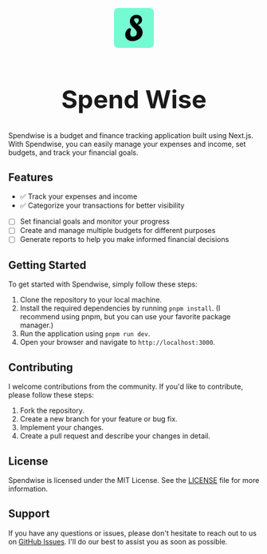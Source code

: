 <p align="center">
    <img src="public/apple-touch-icon.png" height="80" />
</p>
<h1 align="center" style="font-size:50px;">Spend Wise</h1>

Spendwise is a budget and finance tracking application built using Next.js. With Spendwise, you can easily manage your expenses and income, set budgets, and track your financial goals.

## Features

- ✅ Track your expenses and income
- ✅ Categorize your transactions for better visibility
- [ ] Set financial goals and monitor your progress
- [ ] Create and manage multiple budgets for different purposes
- [ ] Generate reports to help you make informed financial decisions

## Getting Started

To get started with Spendwise, simply follow these steps:

1. Clone the repository to your local machine.
2. Install the required dependencies by running `pnpm install`. (I recommend using pnpm, but you can use your favorite package manager.)
3. Run the application using `pnpm run dev`.
4. Open your browser and navigate to `http://localhost:3000`.

## Contributing

I welcome contributions from the community. If you'd like to contribute, please follow these steps:

1. Fork the repository.
2. Create a new branch for your feature or bug fix.
3. Implement your changes.
4. Create a pull request and describe your changes in detail.

## License

Spendwise is licensed under the MIT License. See the [LICENSE](LICENSE) file for more information.

## Support

If you have any questions or issues, please don't hesitate to reach out to us on [GitHub Issues](https://github.com/iamtinsae/spendwise/issues). I'll do our best to assist you as soon as possible.
